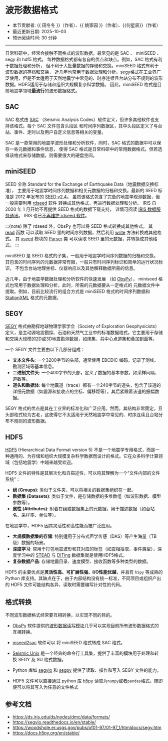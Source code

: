 # 波形数据格式

- 本节贡献者: {{ 田冬冬 }}（作者）、{{ 姚家园 }}（作者）、{{何星辰}}（作者）
- 最近更新日期: 2025-10-03
- 预计阅读时间: 30 分钟

---

日常科研中，经常会接触不同格式的波形数据，最常见的是 SAC 、 miniSEED 、segy 和 hdf5 格式。
每种数据格式都有各自的优点和缺点。例如，SAC 格式有利于数据处理和分析，
但不利于大批量数据的存储和交换。miniSEED 格式有利于波形数据的存档和交换，
近几年也常用于数据处理和分析。segy格式在工业界广泛使用，但是不太适用于天然地震学中常见的、时序连续且台站分布不规则的波形数据。HDF5适用于存储和组织大规模复杂科学数据。
因此，miniSEED 格式是目前地震学领域**最流行**的波形数据格式。

## SAC

SAC 格式由 [SAC](https://ds.iris.edu/ds/nodes/dmc/software/downloads/SAC/)
（Seismic Analysis Codes）软件定义，但许多其他软件也支持该格式。每个 SAC 文件包含头段区
和时间序列数据区，其中头段区定义了与台站、事件、走时以及用户自定义信息等相关的变量。

SAC 是一款常用的地震学波形处理和分析软件，同时，SAC 格式的数据中可以保存一些元数据和事件信息，
使得 SAC 格式是日常科研中的常用数据格式。但若选择该格式来存储数据，则需要很大的硬盘空间。

## miniSEED

SEED 全称 Standard for the Exchange of Earthquake Data（地震数据交换标准），
主要用于地震学时间序列数据和相关元数据的归档和交换。最新的 SEED 标准是 2012 年发布的
[SEED v2.4](http://www.fdsn.org/pdf/SEEDManual_V2.4.pdf)。
虽然该格式包含了完备的地震学观测数据，但一般需要利用
[rdseed](https://github.com/iris-edu-legacy/rdseed) 软件
转换成其他格式，再进行数据处理和分析。
IRIS 自 2020 年 1 月开始不再提供 SEED 格式的数据下载支持，
详情可阅读 [IRIS 数据服务通讯](http://www.iris.washington.edu/ds/newsletter/vol21/no1/509/retirement-of-full-seed-data-volumes-from-iris-dmc/)。
IRIS 也已[不再维护 rdseed 软件](https://ds.iris.edu/ds/nodes/dmc/manuals/rdseed/)。

:::{note}
除了 rdseed 外，ObsPy 也可以将 SEED 格式转换成其他格式。
其 [read](https://docs.obspy.org/packages/autogen/obspy.core.stream.read.html) 函数
可以读取 SEED 里的时间序列数据，然后利用 [write](https://docs.obspy.org/packages/autogen/obspy.core.stream.Stream.write.html)
方法转换成其他格式。
其 [xseed](https://docs.obspy.org/master/packages/obspy.io.xseed.html) 模块的
[Parser](https://docs.obspy.org/master/packages/autogen/obspy.io.xseed.parser.Parser.html) 类
可以读取 SEED 里的元数据，并转换成其他格式。
:::

miniSEED 是 SEED 格式的子集，一般用于地震学时间序列数据的归档和交换。
其包含的时间序列的元数据非常有限，一般只有时间序列标识和简单的运行状况标识，
不包含台站地理坐标、仪器响应以及其他解释数据所需的信息。

近几年，由于地震学数据处理和分析软件的快速发展
（如 [ObsPy](https://github.com/obspy/obspy/wiki)），
miniseed 格式也常用于数据处理和分析。此时，所需的元数据要从一定格式的
元数据文件中提取。例如，目前比较流行的组合方式是 miniSEED 格式的时间序列数据和
[StationXML](https://www.fdsn.org/xml/station/) 格式的元数据。

## SEGY

[SEGY](https://woodshole.er.usgs.gov/pubs/of01-97/01-97_1/htmldocs/segy.htm) 格式由勘探地球物理学家学会（Society of Exploration Geophysicists）定义，是主动源地震勘探、石油和天然气工业中的标准数据格式。它主要用于存储和交换大规模的2D或3D地震勘测数据，如炮集、共中心点道集和叠加剖面等。

一个 SEGY 文件主要由以下几部分组成：

* **文本文件头**: 一个3200字节的头部，通常使用 EBCDIC 编码，记录了测线、勘测区域等基本信息。
* **二进制文件头**: 一个400字节的头部，定义了数据的基本参数，如采样间隔、道数等。
* **道头和数据体**: 每个地震道（trace）都有一个240字节的道头，包含了该道的详细元数据（如震源和接收点的坐标、偏移距等），其后紧跟着该道的振幅数据。

SEGY 格式的优点是其在工业界的标准化和广泛应用。然而，其结构非常固定，且头部格式较为古老，这使得它不太适用于天然地震学中常见的、时序连续且台站分布不规则的波形数据。

## HDF5

[HDF5](https://woodshole.er.usgs.gov/pubs/of01-97/01-97_1/htmldocs/segy.htm) (Hierarchical Data Format version 5) 不是一个地震学专用格式，而是一种通用的、为存储和组织大规模复杂科学数据而设计的格式。它在众多科学计算领域（包括地震学）中越来越受欢迎。

HDF5 文件的特性是其层次化和自描述性，可以将其理解为一个“文件内部的文件系统”：

* **组 (Groups)**: 类似于文件夹，可以将相关的数据集组织在一起。
* **数据集 (Datasets)**: 类似于文件，是存储数据的多维数组（如波形数据、模型参数等）。
* **属性 (Attributes)**: 附着在组或数据集上的元数据，用于描述数据（如台站名、采样率、单位等）。

在地震学中，HDF5 因其灵活性和高性能而被广泛应用。

* **大规模数据集的存储**: 特别适用于分布式声学传感（DAS）等产生海量（TB级）数据的场景。
* **深度学习**: 常用于打包地震波形和其对应的标签（如震相拾取、事件类型），深度学习中的 [STEAD](https://github.com/smousavi05/STEAD) 与 [DiTing](https://data.earthquake.cn/datashare/report.shtml?PAGEID=datasourcelist&dt=ff8080828b238a7a018b40eac2790006) 数据集就是使用HDF5格式。
* **复杂数据产品**: 存储地震目录、速度模型、接收函数等多种类型的数据。

HDF5 的主要优点是**灵活性高、可扩展性强、I/O性能优越**，并且有 `h5py` 等成熟的 Python 库支持。其缺点在于，由于内部结构没有统一标准，不同项目或组织产出的 HDF5 文件可能结构各异，读取时需要编写针对性的代码。


## 格式转换

不同波形数据格式经常要互相转换，以实现不同的目的。

- [ObsPy](https://github.com/obspy/obspy/wiki) 软件提供的[波形数据读写模块](https://docs.obspy.org/master/packages/index.html)几乎可以实现目前所有波形数据格式的互相转换。
- [mseed2sac](https://github.com/iris-edu/mseed2sac) 软件可以
  将 miniSEED 格式转成 SAC 格式。

- [Seismic Unix](https://wiki.seismic-unix.org/start) 是一个经典的命令行工具集，提供了丰富的模块用于处理和转换 SEGY 及 SU 格式数据。

-   Python 库如 [segyio](https://github.com/equinor/segyio) 和 [segpy](https://segpy.readthedocs.io/en/latest/) 提供了读取、操作和写入 SEGY 文件的能力。

-  HDF5 文件可以直接通过 python 库 [h5py](https://github.com/h5py/h5py) 读取为`numpy`或者`pandas`格式。随即便可以将其写入为任意的文件格式


## 参考文档

- <https://ds.iris.edu/ds/nodes/dmc/data/formats/>
- <https://segyio.readthedocs.io/en/stable/>
- <https://woodshole.er.usgs.gov/pubs/of01-97/01-97_1/htmldocs/segy.htm>
- <https://docs.h5py.org/en/stable/>